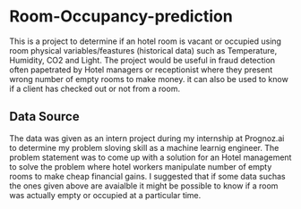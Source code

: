 # Room-Occupancy-prediction
This is a project to determine if an hotel room is vacant or occupied using  room physical variables/feastures (historical data) such as Temperature, Humidity, CO2 and Light. The project would be useful in fraud detection often papetrated by Hotel managers or receptionist where they present wrong number of empty rooms to make money. it can also be used to know if a client has checked out or not from a room. 
## Data Source
The data was given as an intern project during my internship at Prognoz.ai to determine my problem sloving skill as a machine learnig engineer. The problem statement was to come up with a solution for an Hotel management to solve the problem where hotel workers manipulate number of empty rooms to make cheap financial gains. I suggested that if some data suchas the ones given above are avaialble it might be possible to know if a room was actually empty or occupied at a particular time.
